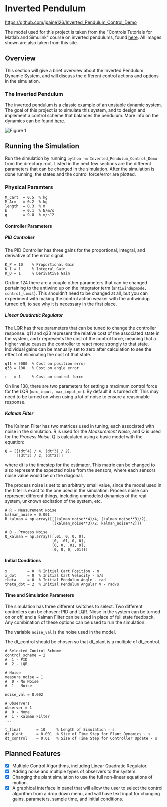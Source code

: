# Inverted Pendulum

https://github.com/jpaine126/Inverted_Pendulum_Control_Demo

The model used for this project is taken from the "Controls Tutorials for Matlab and Simulink" course on inverted pendulums, found [here](http://ctms.engin.umich.edu/CTMS/index.php?example=InvertedPendulum&section=SystemModeling). All images shown are also taken from this site.

## Overview

This section will give a brief overview about the Inverted Pendulum Dynamic System, and will discuss the different control actions and options in the simulation.

### The Inverted Pendulum

The inverted pendulum is a classic example of an unstable dynamic system. The goal of this project is to simulate this system, and to design and implement a control scheme that balances the pendulum. More info on the dynamics can be found [here](http://ctms.engin.umich.edu/CTMS/index.php?example=InvertedPendulum&section=SystemModeling).

![Figure 1](http://ctms.engin.umich.edu/CTMS/Content/InvertedPendulum/System/Modeling/figures/pendulum.png "Inverted Pendulum Model")

## Running the Simulation

Run the simulation by running `python -m Inverted_Pendulum_Control_Demo` from the directory root. Listed in the next few sections are the different parameters that can be changed in the simulation. After the simulation is done running, the states and the control force/error are plotted.


### Physical Paramters

```
M_Cart  = 0.5  % kg
M_Arm   = 0.2  % kg
length  = 0.3  % m
b       = 0.1  % N/m/s
g       = 9.8  % m/s^2
```

#### Controller Parameters
##### PID Controller

The PID Controller has three gains for the proportional, integral, and derivative of the error signal. 

```
K_P = 10    % Proportional Gain
K_I = 1     % Integral Gain
K_D = 1     % Derivative Gain
```

On line 124 there are a couple other parameters that can be changed pertaining to the antiwind up  on the integrator term (`antiwindupmode, control_limit`). This shouldn't need to be changed at all, but you can experiment with making the control action weaker with the antiwindup turned off, to see why it is necessary in the first place.


##### Linear Quadratic Regulator

The LQR has three parameters that can be tuned to change the controller response. q11 and q33 represent the relative cost of the associated state in the system, and r represents the cost of the control force, meaning that a higher value causes the controller to react more strongly to that state. Individual gains can be manually set to zero after calculation to see the effect of eliminating the cost of that state.

```
q11 = 5000  % Cost on position error
q33 = 100   % Cost on angle error

r   = 1     % Cost on control force
```

On line 138, there are two parameters for setting a maximum control force for the LQR (`max_input, max_input_on`). By default it is turned off. This may need to be turned on when using a lot of noise to ensure a reasonable response.

##### Kalman Filter

The Kalman Filter has two matrices used in tuning, each associated with noise in the simulation. R is used for the _Measurement Noise_, and Q is used for the _Process Noise_. Q is calculated using a basic model with the equation:

```
Q = [[(dt^4) / 4, (dt^3) / 2],
     [(dt^3) / 2, (dt^2)]]

```
where dt is the timestep for the estimator. This matrix can be changed to also represent the expected noise from the sensors, where each sensors noise value would be on the diagonal.

The process noise is set to an arbitrary small value, since the model used in the filter is exact to the one used in the simulation. Process noise can represent different things, including unmodeled dynamics of the real system, unknown excitation of the system, etc. 

```
# R - Measurement Noise
kalman_noise = 0.001
R_kalman = np.array([[(kalman_noise**4)/4, (kalman_noise**3)/2],
                     [(kalman_noise**3)/2, kalman_noise**2]])

# Q - Process Noise
Q_kalman = np.array([[.01, 0, 0, 0],
                     [0, .01, 0, 0],
                     [0, 0, .01, 0],
                     [0, 0, 0, .01]])
```

#### Initial Conditions
```
x         = 0  % Initial Cart Position - m
x_dot     = 0  % Initial Cart Velocity - m/s
theta     = 0  % Initial Pendulum Angle - rad
theta_dot = 2  % Initial Pendulum Angular V - rad/s
```

#### Time and Simulation Parameters

The simulation has three different switches to select. Two different controllers can be chosen: PID and LQR. Niose in the system can be turned on or off, and a Kalman Filter can be used in place of full state feedback. Any combination of these options can be used to run the simulation.

The variable `noise_val` is the noise used in the model.

The dt\_control should be chosen so that dt\_plant is a multiple of dt\_control. 


```
# Selected Control Scheme
control_scheme = 2
#  1 - PID
#  2 - LQR

# Noise
measure_noise = 1
#  0 - No Noise
#  1 - Noise

noise_val = 0.002

# Observers
observer = 1
#  0 - None
#  1 - Kalman Filter
...

t_final       = 10     % Length of Simulation - s
dt_plant      = 0.001  % Size of Time Step for Plant Dynamics - s
dt_control    = 0.01   % Size of Time Step for Controller Update - s
```

## Planned Features

- [x] Multiple Control Algorithms, including Linear Quadratic Regulator.
- [x] Adding noise and multiple types of observers to the system.
- [x] Changing the plant simulation to use the full non-linear equations of motion.
- [x] A graphical interface in panel that will allow the user to select the control algorithm from a drop down menu, and will have text input for changing gains, parameters, sample time, and initial conditions.

